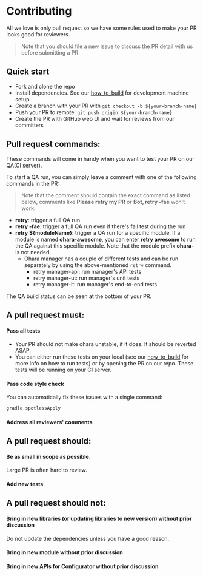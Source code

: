 # Contributing

All we love is only pull request so we have some rules used to make your PR looks good for reviewers.

> Note that you should file a new issue to discuss the PR detail with us before submitting a PR.

## Quick start

- Fork and clone the repo
- Install dependencies. See our [how_to_build](how_to_build.html#gradle-commands) for development machine setup
- Create a branch with your PR with `git checkout -b ${your-branch-name}`
- Push your PR to remote: `git push origin ${your-branch-name}`
- Create the PR with GitHub web UI and wait for reviews from our committers

## Pull request commands:

These commands will come in handy when you want to test your PR on our QA(CI server).

To start a QA run, you can simply leave a comment with one of the following commands in the PR:

> Note that the comment should contain the exact command as listed below, comments like **Please retry my PR** or **Bot, retry -fae** won't work:

- **retry**: trigger a full QA run
- **retry -fae**: trigger a full QA run even if there's fail test during the run
- **retry \${moduleName}**: trigger a QA run for a specific module. If a module is named **ohara-awesome**, you can enter **retry awesome** to run the QA against this specific module. Note that the module prefix **ohara-** is not needed.
  - Ohara manager has a couple of different tests and can be run separately by using the above-mentioned `retry` command.  
    - retry manager-api: run manager's API tests
    - retry manager-ut: run manager's unit tests
    - retry manager-it: run manager's end-to-end tests 

The QA build status can be seen at the bottom of your PR.

## A pull request must:

#### Pass all tests

- Your PR should not make ohara unstable, if it does. It should be reverted ASAP.
- You can either run these tests on your local (see our [how_to_build](how_to_build.md) for more info on how to run tests) or by opening the PR on our repo. These tests will be running on your CI server.

#### Pass code style check

You can automatically fix these issues with a single command:

```sh
gradle spotlessApply
```

#### Address all reviewers' comments

## A pull request should:

#### Be as small in scope as possible.

Large PR is often hard to review.

#### Add new tests

## A pull request should not:

#### Bring in new libraries (or updating libraries to new version) without prior discussion

Do not update the dependencies unless you have a good reason.

#### Bring in new module without prior discussion

#### Bring in new APIs for Configurator without prior discussion
